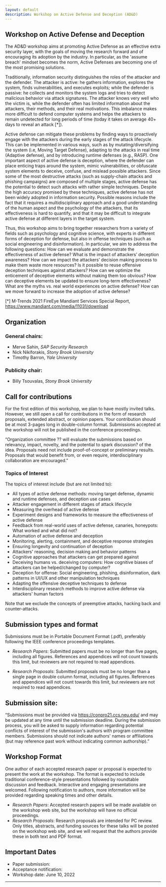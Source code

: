 ```yaml
---
layout: default
description: Workshop on Active Defense and Deception (AD&D)
---
```


## Workshop on Active Defense and Deception

The AD&D workshop aims at promoting Active Defense as an effective extra security layer, with the goals of moving the research forward and of encouraging its adoption by the industry. In particular, as the 'assume breach' mindset becomes the norm, Active Defenses are becoming one of the most promising solutions.

Traditionally, information security distinguishes the roles of the attacker and the defender. The attacker is active: he gathers information, explores the system, finds vulnerabilities, and  executes exploits; while the defender is passive: he collects and monitors the system logs and tries to detect malicious behavior via attack signatures. The attacker knows very well who the
victim is, while the defender often has limited information about the attackers, their methods, and their real motivations. This imbalance makes more difficult to defend computer systems and helps the attackers to remain undetected for long periods of time (today it takes on average 40+ days to reveal an attack [*]).

Active defense can mitigate these problems by finding ways to proactively engage with the attackers during the early stages of the attack lifecycle. This can be implemented in various ways, such as by mutating/diversifying the system (i.e, Moving Target Defense), adapting to the attacks in real time (Adaptive defense), and by introducing runtime defenses (e.g., RASP).
One important aspect of active defense is deception, where the defender can place enticing traps around the system, mimic vulnerabilities, or obfuscate system elements to deceive, confuse, and mislead possible attackers. Since some of the most destructive attacks (such as supply-chain attacks and phishing campaigns) are composed of multiple stages, active defense
has the potential to detect such attacks with rather simple techniques.
Despite the high accuracy promised by these techniques, active defense has not been widely adopted in information security. Possible reasons include the fact that it requires a multidisciplinary approach and a good understanding of the human aspect and the psychology of the attackers, that its effectiveness is hard to quantify, and that it may be difficult to integrate active defense at different layers in the target system.

Thus, this workshop aims to bring together researchers from a variety of fields such as psychology and cognitive science, with experts in different forms of deception for defense, but also in offense techniques (such as social engineering and disinformation). In particular, we aim to address the following questions:
How can we evaluate and demonstrate the effectiveness of active defense?
What is the impact of attackers’ deception awareness?
How can we impact the attackers’ decision making process to make them waste more resources?
Is it possible to reuse offensive deception techniques against attackers?
How can we optimize the enticement of deceptive elements without making them too obvious?
How can deceptive elements be updated to ensure long-term effectiveness?
What are the myths vs. real world experiences on active defense?
How can we move forward to increase the adoption of active defense?

[*] M-Trends 2021 FireEye Mandiant Services Special Report, <https://www.mandiant.com/media/11031/download>

## Organization

### General chairs:
* Merve Sahin, _SAP Security Research_
* Nick Nikiforakis, _Stony Brook University_
* Timothy Barron, _Yale University_ 

### Publicity chair: 
* Billy Tsouvalas, _Stony Brook University_

## Call for contributions
For the first edition of this workshop, we plan to have mostly invited talks. However, we still open a call for contributions in
the form of research proposals, extended abstract, or opinion papers. Your contribution should be at most 3-pages long in
double-column format. Submissions accepted at the workshop will not be published in the conference proceedings.

“Organization committee ?? will evaluate the submissions based on relevancy,  impact, novelty, and the potential to spark discussion? of the idea. Proposals need not include proof-of-concept or preliminary results. Proposals that would benefit from, or even require, interdisciplinary collaboration are encouraged.”


### Topics of Interest
The topics of interest include (but are not limited to):
* All types of active defense methods: moving target defense, dynamic and runtime defenses, and deception use cases
* Attacker engagement in different stages of attack lifecycle
* Measuring the overhead of active defense
* Experiment designs and frameworks to measure the effectiveness of active defense
* Feedback from real-world uses of active defense, canaries, honeypots: What worked and what did not?
* Automation of active defense and deception
* Monitoring, alerting, containment, and deceptive response strategies
* Ensuring longevity and continuation of deception
* Attackers' reasoning, decision making and behavior patterns
* Cognitive approaches that attackers can get prepared against
* Deceiving humans vs. deceiving computers: How cognitive biases of attackers can be helped/changed by computer?
* Deception for offense: Social engineering, phishing, disinformation, dark patterns in UI/UX and other manipulation
techniques
* Adapting the offensive deceptive techniques to defense
* Interdisciplinary research methods to improve active defense via attackers' human factors


Note that we exclude the concepts of preemptive attacks, hacking back and counter-attacks.

## Submission types and format
Submissions must be in Portable Document Format (.pdf), preferably following the IEEE conference proceedings templates.

* _Research Papers_:
    Submitted papers must be no longer than five pages, including all figures. References and appendices will not count towards this limit, but reviewers are not required to read appendices.

* _Research Proposals_:
    Submitted proposals must be no longer than a single page in double column format, including all figures. References and appendices will not count towards this limit, but reviewers are not required to read appendices.

## Submission site:
“Submissions must be provided via <https://conpro21.ccs.neu.edu/> and may be updated at any time until the submission deadline. During the submission process, you will be asked to supply information regarding potential conflicts of interest of the submission's authors with program committee members. Submissions should not indicate authors' names or affiliations (but may reference past work without indicating common authorship).”

## Workshop Format
One author of each accepted research paper or proposal is expected to present the work at the workshop. The format is expected to include traditional conference-style presentations followed by roundtable discussion and feedback. Interactive and engaging presentations are welcomed. Following notification to authors, more information will be provided regarding speaking times and other details.
* _Research Papers_: Accepted research papers will be made available on the workshop web site, but the workshop will have no official proceedings.
* _Research Proposals_: Research proposals are intended for PC review. Only titles, abstracts, and funding sources for these talks will be posted on the workshop web site, and we will request that the authors provide these in both text and PDF format.



## Important Dates

* Paper submission: 
* Acceptance notification: 
* Workshop date: June 10, 2022

  
---
